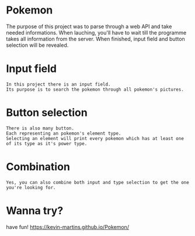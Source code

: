 # Pokemon

The purpose of this project was to parse through a web API and take needed informations.
When lauching, you'll have to wait till the programme takes all information from the server.
When finished, input field and button selection will be revealed.

# Input field
    In this project there is an input field.
    Its purpose is to search the pokemon through all pokemon's pictures.

# Button selection
    There is also many button. 
    Each representing an pokemon's element type.
    Selecting an element will print every pokemon which has at least one of its type as it's power type.

# Combination
    Yes, you can also combine both input and type selection to get the one you're looking for.

# Wanna try?

have fun! https://kevin-martins.github.io/Pokemon/